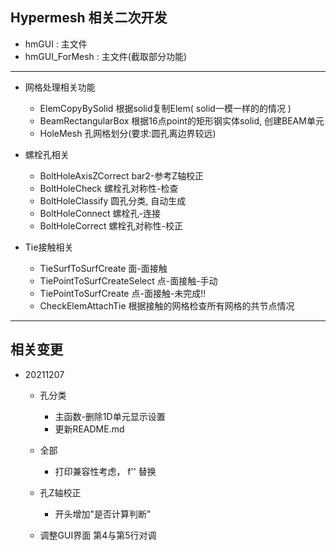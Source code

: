 ## Hypermesh 相关二次开发

+ hmGUI : 主文件
+ hmGUI_ForMesh : 主文件(截取部分功能)

----------------------
+ 网格处理相关功能
	+ ElemCopyBySolid    根据solid复制Elem( solid一模一样的的情况 )
	+ BeamRectangularBox 根据16点point的矩形钢实体solid, 创建BEAM单元
	+ HoleMesh 			 孔网格划分(要求:圆孔离边界较远)


+ 螺栓孔相关
	+ BoltHoleAxisZCorrect bar2-参考Z轴校正
	+ BoltHoleCheck 	螺栓孔对称性-检查
	+ BoltHoleClassify  圆孔分类, 自动生成
	+ BoltHoleConnect 	螺栓孔-连接
	+ BoltHoleCorrect	螺栓孔对称性-校正

+ Tie接触相关
	+ TieSurfToSurfCreate 	面-面接触
	+ TiePointToSurfCreateSelect 点-面接触-手动
	+ TiePointToSurfCreate  点-面接触-未完成!!
	+ CheckElemAttachTie 	根据接触的网格检查所有网格的共节点情况


----------------------
## 相关变更

+ 20211207
	+ 孔分类
		+ 主函数-删除1D单元显示设置
		+ 更新README.md

	+ 全部
		* 打印兼容性考虑， f'' 替换

	+ 孔Z轴校正
		* 开头增加"是否计算判断"

	+ 调整GUI界面 第4与第5行对调

